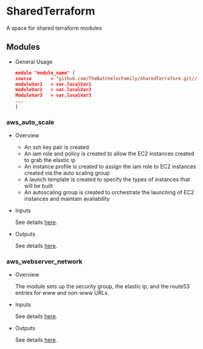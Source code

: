 # SharedTerraform
A space for shared terraform modules

## Modules

* General Usage
  ```json
  module "module_name" {
  source       = "github.com/TheBatchelorFamily/SharedTerraform.git//modules/module_name?ref=1.0.0"
  moduleVar1   = var.localVar1
  moduleVar2   = var.localVar2
  ModuleVar3   = var.localVar3
  ...
  }
  ```

### aws_auto_scale

* Overview
  
  * An ssh key pair is created
  * An iam role and policy is created to allow the EC2 instances created to grab the elastic ip
  * An instance profile is created to assign the iam role to EC2 instances created via the auto scaling group
  * A launch template is created to specify the types of instances that will be built
  * An autoscaling group is created to orchestrate the launching of EC2 instances and maintain availability
* Inputs
  
  See details [here](modules/aws_auto_scale/variables.tf).

* Outputs

  See details [here](modules/aws_auto_scale/outputs.tf).

### aws_webserver_network

* Overview
  
  The module sets up the security group, the elastic ip, and the route53 entries for www and non-www URLs.

* Inputs
  
  See details [here](modules/aws_webserver_network/variables.tf).

* Outputs

  See details [here](modules/aws_webserver_network/outputs.tf).